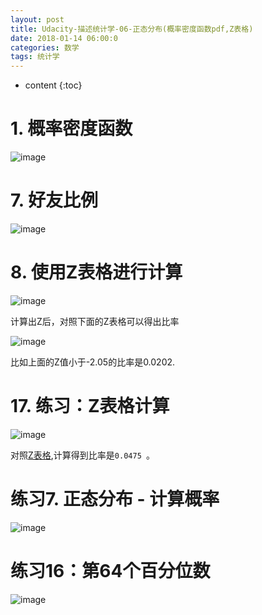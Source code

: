```yaml
---
layout: post
title: Udacity-描述统计学-06-正态分布(概率密度函数pdf,Z表格)
date: 2018-01-14 06:00:0
categories: 数学
tags: 统计学
---
```

* content
{:toc}

# 1. 概率密度函数

![image](https://user-images.githubusercontent.com/18595935/34912810-8486d744-f92d-11e7-8d5a-45ec02e74408.png)


# 7. 好友比例

![image](https://user-images.githubusercontent.com/18595935/34912868-68e26484-f92f-11e7-8996-27882c2f7336.png)

# 8. 使用Z表格进行计算

![image](https://user-images.githubusercontent.com/18595935/34913559-4c6f0bf8-f944-11e7-87df-4b89346416d9.png)

计算出Z后，对照下面的Z表格可以得出比率

![image](https://user-images.githubusercontent.com/18595935/34913565-758e1aba-f944-11e7-969c-602be7fcfddd.png)

比如上面的Z值小于-2.05的比率是0.0202.

# 17. 练习：Z表格计算

![image](https://user-images.githubusercontent.com/18595935/34913669-d71e9c62-f946-11e7-9028-3485f26d3b6b.png)

对照[Z表格](https://s3.amazonaws.com/udacity-hosted-downloads/ZTable.jpg),计算得到比率是`0.0475
`。

# 练习7. 正态分布 - 计算概率

![image](https://user-images.githubusercontent.com/18595935/34913966-d228eacc-f94c-11e7-9108-40840b59ea26.png)


# 练习16：第64个百分位数

![image](https://user-images.githubusercontent.com/18595935/34914045-9515dcf6-f94e-11e7-95cf-6b03e1cbe165.png)




